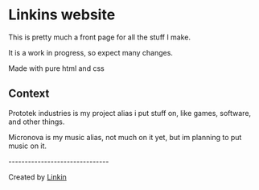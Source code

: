 <h1>Linkins website</h1>
<p>This is pretty much a front page for all the  stuff I make.</p>
<p>It is a work in progress, so expect many changes.</p>
<p>Made with pure html and css</p>
<h2>Context</h2>
<p>Prototek industries is my project alias i put stuff on, like games, software, and other things.</p>
<p>Micronova is my music alias, not much on it yet, but im planning to put music on it.</p>
<p>-------------------------------</p>
<footer>
  <p>Created by <a href="https://github.com/Prototek6502">Linkin</a>
</footer>